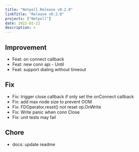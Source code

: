 ```yaml
---
title: "Netpoll Release v0.2.0"
linkTitle: "Release v0.2.0"
projects: ["Netpoll"]
date: 2022-02-22
description: >
---
```


## Improvement

- Feat: on connect callback
- Feat: new conn api - Until
- Feat: support dialing without timeout

## Fix

- Fix: trigger close callback if only set the onConnect callback
- Fix: add max node size to prevent OOM
- Fix: FDOperator.reset() not reset op.OnWrite
- Fix: Write panic when conn Close
- Fix: unit tests may fail

## Chore

- docs: update readme
